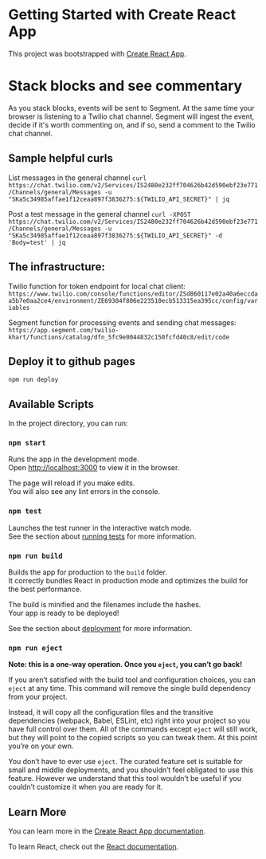 # Getting Started with Create React App

This project was bootstrapped with [Create React App](https://github.com/facebook/create-react-app).

# Stack blocks and see commentary

As you stack blocks, events will be sent to Segment.  At the same time your browser is listening to a Twilio chat channel. Segment will ingest the event, decide if it's worth commenting on, and if so, send a comment to the Twilio chat channel.

## Sample helpful curls

List messages in the general channel
`curl https://chat.twilio.com/v2/Services/IS2480e232ff704626b42d590ebf23e771/Channels/general/Messages -u "SKa5c34985affae1f12ceaa897f3836275:${TWILIO_API_SECRET}" | jq`

Post a test message in the general channel
`curl -XPOST https://chat.twilio.com/v2/Services/IS2480e232ff704626b42d590ebf23e771/Channels/general/Messages -u "SKa5c34985affae1f12ceaa897f3836275:${TWILIO_API_SECRET}" -d 'Body=test' | jq`

## The infrastructure:

Twilio function for token endpoint for local chat client:
`https://www.twilio.com/console/functions/editor/ZSd860117e02a40a6eccdaa5b7e0aa2ce4/environment/ZE69304f806e223510ecb513315ea395cc/config/variables`

Segment function for processing events and sending chat messages:
`https://app.segment.com/twilio-khart/functions/catalog/dfn_5fc9e0044832c150fcfd40c8/edit/code`

## Deploy it to github pages

`npm run deploy`


## Available Scripts

In the project directory, you can run:

### `npm start`

Runs the app in the development mode.\
Open [http://localhost:3000](http://localhost:3000) to view it in the browser.

The page will reload if you make edits.\
You will also see any lint errors in the console.

### `npm test`

Launches the test runner in the interactive watch mode.\
See the section about [running tests](https://facebook.github.io/create-react-app/docs/running-tests) for more information.

### `npm run build`

Builds the app for production to the `build` folder.\
It correctly bundles React in production mode and optimizes the build for the best performance.

The build is minified and the filenames include the hashes.\
Your app is ready to be deployed!

See the section about [deployment](https://facebook.github.io/create-react-app/docs/deployment) for more information.

### `npm run eject`

**Note: this is a one-way operation. Once you `eject`, you can’t go back!**

If you aren’t satisfied with the build tool and configuration choices, you can `eject` at any time. This command will remove the single build dependency from your project.

Instead, it will copy all the configuration files and the transitive dependencies (webpack, Babel, ESLint, etc) right into your project so you have full control over them. All of the commands except `eject` will still work, but they will point to the copied scripts so you can tweak them. At this point you’re on your own.

You don’t have to ever use `eject`. The curated feature set is suitable for small and middle deployments, and you shouldn’t feel obligated to use this feature. However we understand that this tool wouldn’t be useful if you couldn’t customize it when you are ready for it.

## Learn More

You can learn more in the [Create React App documentation](https://facebook.github.io/create-react-app/docs/getting-started).

To learn React, check out the [React documentation](https://reactjs.org/).

